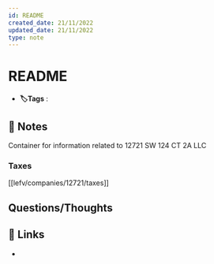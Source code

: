 ```yaml
---
id: README
created_date: 21/11/2022
updated_date: 21/11/2022
type: note
---
```


#  README
- **🏷️Tags** :   
[ ](#anki-card)
## 📝 Notes

Container for information related to 12721 SW 124 CT 2A LLC

### Taxes

[[lefv/companies/12721/taxes]] 


## Questions/Thoughts


## 🔗 Links
- 